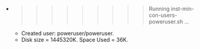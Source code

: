 * >>>>>>>>> Running inst-min-con-users-poweruser.sh ...
  * Created user: poweruser/poweruser.
  * Disk size = 1445320K. Space Used = 36K.
